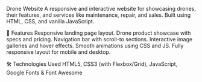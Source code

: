 Drone Website
A responsive and interactive website for showcasing drones, their features, and services like maintenance, repair, and sales. Built using HTML, CSS, and vanilla JavaScript.

🚀 Features
Responsive landing page layout.
Drone product showcase with specs and pricing.
Navigation bar with scroll-to sections.
Interactive image galleries and hover effects.
Smooth animations using CSS and JS.
Fully responsive layout for mobile and desktop.

🛠️ Technologies Used
HTML5,
CSS3 (with Flexbox/Grid),
JavaScript,
Google Fonts & Font Awesome
